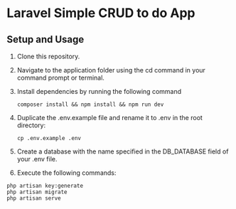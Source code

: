 # Laravel Simple CRUD to do App

## Setup and Usage

1. Clone this repository.

2. Navigate to the application folder using the cd command in your command prompt or terminal.

3. Install dependencies by running the following command

   ```
   composer install && npm install && npm run dev
   ```

4. Duplicate the .env.example file and rename it to .env in the root directory:
   ```
   cp .env.example .env
   ```

5. Create a database with the name specified in the DB_DATABASE field of your .env file.

6. Execute the following commands:
  ```
  php artisan key:generate
  php artisan migrate
  php artisan serve
  ```